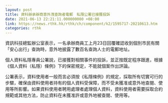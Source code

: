 ```yaml
---
layout: post
title: 資科辦承辦商意外洩查詢者電郵　私隱公署已接獲投訴
date: 2021-06-13 22:21:11.000000000 +08:00
link: https://news.rthk.hk/rthk/ch/component/k2/1595717-20210613.htm
categories: rthk
---
```


資訊科技總監辦公室表示，一名承辦商員工上月23日回覆確認收到個別市民有關「安心出行」查詢時，意外地披露了數百名查詢人士的電郵地址。

個人資料私隱專員公署說，已接獲對相關事件的投訴，並正按既定程序跟進，根據《個人資料（私隱）條例》下的保密規定，不能就個案作出評論。

公署表示，資料使用者一般而言必須按《私隱條例》的規定，採取所有切實可行的步驟，確保由資料使用者持有的個人資料受保障，而不受未獲准或意外地查閱、使用等所影響。如果資料使用者聘用處理者處理個人資料，資料使用者需要採取合約規範或其他方法，防止資料在未獲准許或意外地被查閱、使用等。
